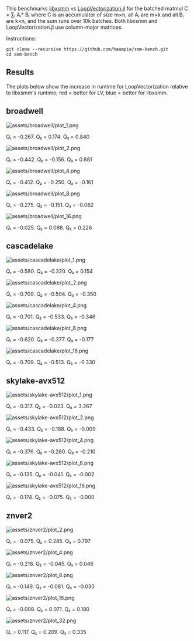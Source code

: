This benchmarks [libxsmm](https://github.com/hfp/libxsmm) vs [LoopVectorization.jl](https://github.com/JuliaSIMD/LoopVectorization.jl) for the batched matmul C = ∑ᵢ Aᵢ* Bᵢ where C is an accumulator of size m×n, all Aᵢ are m×k and all Bᵢ are k×n, and the sum runs over 10k batches. Both libxsmm and LoopVectorization.jl use column-major matrices.

Instructions:

```console
git clone --recursive https://github.com/haampie/smm-bench.git
cd smm-bench
```

## Results

The plots below show the increase in runtime for LoopVectorization relative to libxsmm's runtime; red = better for LV, blue = better for libxsmm.

<!-- results -->
## broadwell

![assets/broadwell/plot_1.png](assets/broadwell/plot_1.png)

Q₁ = -0.267.  Q₂ = 0.174.  Q₃ = 0.840

![assets/broadwell/plot_2.png](assets/broadwell/plot_2.png)

Q₁ = -0.442.  Q₂ = -0.156.  Q₃ = 0.881

![assets/broadwell/plot_4.png](assets/broadwell/plot_4.png)

Q₁ = -0.412.  Q₂ = -0.250.  Q₃ = -0.161

![assets/broadwell/plot_8.png](assets/broadwell/plot_8.png)

Q₁ = -0.275.  Q₂ = -0.151.  Q₃ = -0.082

![assets/broadwell/plot_16.png](assets/broadwell/plot_16.png)

Q₁ = -0.025.  Q₂ = 0.088.  Q₃ = 0.226


## cascadelake

![assets/cascadelake/plot_1.png](assets/cascadelake/plot_1.png)

Q₁ = -0.580.  Q₂ = -0.320.  Q₃ = 0.154

![assets/cascadelake/plot_2.png](assets/cascadelake/plot_2.png)

Q₁ = -0.709.  Q₂ = -0.504.  Q₃ = -0.350

![assets/cascadelake/plot_4.png](assets/cascadelake/plot_4.png)

Q₁ = -0.701.  Q₂ = -0.533.  Q₃ = -0.346

![assets/cascadelake/plot_8.png](assets/cascadelake/plot_8.png)

Q₁ = -0.620.  Q₂ = -0.377.  Q₃ = -0.177

![assets/cascadelake/plot_16.png](assets/cascadelake/plot_16.png)

Q₁ = -0.709.  Q₂ = -0.513.  Q₃ = -0.330


## skylake-avx512

![assets/skylake-avx512/plot_1.png](assets/skylake-avx512/plot_1.png)

Q₁ = -0.317.  Q₂ = -0.023.  Q₃ = 3.267

![assets/skylake-avx512/plot_2.png](assets/skylake-avx512/plot_2.png)

Q₁ = -0.433.  Q₂ = -0.188.  Q₃ = -0.009

![assets/skylake-avx512/plot_4.png](assets/skylake-avx512/plot_4.png)

Q₁ = -0.376.  Q₂ = -0.280.  Q₃ = -0.210

![assets/skylake-avx512/plot_8.png](assets/skylake-avx512/plot_8.png)

Q₁ = -0.135.  Q₂ = -0.041.  Q₃ = -0.002

![assets/skylake-avx512/plot_16.png](assets/skylake-avx512/plot_16.png)

Q₁ = -0.174.  Q₂ = -0.075.  Q₃ = -0.000


## znver2

![assets/znver2/plot_2.png](assets/znver2/plot_2.png)

Q₁ = -0.075.  Q₂ = 0.285.  Q₃ = 0.797

![assets/znver2/plot_4.png](assets/znver2/plot_4.png)

Q₁ = -0.218.  Q₂ = -0.045.  Q₃ = 0.046

![assets/znver2/plot_8.png](assets/znver2/plot_8.png)

Q₁ = -0.149.  Q₂ = -0.081.  Q₃ = -0.030

![assets/znver2/plot_16.png](assets/znver2/plot_16.png)

Q₁ = -0.008.  Q₂ = 0.071.  Q₃ = 0.180

![assets/znver2/plot_32.png](assets/znver2/plot_32.png)

Q₁ = 0.117.  Q₂ = 0.209.  Q₃ = 0.335
